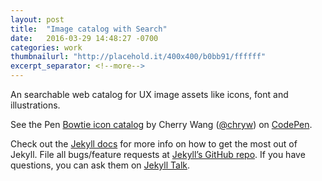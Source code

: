 ```yaml
---
layout: post
title:  "Image catalog with Search"
date:   2016-03-29 14:48:27 -0700
categories: work
thumbnailurl: "http://placehold.it/400x400/b0bb91/ffffff"
excerpt_separator: <!--more-->
---
```

<p>An searchable web catalog for UX image assets like icons, font and illustrations.</p>
<!--more-->
<p data-height="400" data-theme-id="17237" data-slug-hash="KzaVWb" data-default-tab="result" data-user="chryw" class="codepen">See the Pen <a href="http://codepen.io/chryw/pen/KzaVWb/">Bowtie icon catalog</a> by Cherry Wang (<a href="http://codepen.io/chryw">@chryw</a>) on <a href="http://codepen.io">CodePen</a>.</p>
<script async src="//assets.codepen.io/assets/embed/ei.js"></script>

Check out the [Jekyll docs][jekyll-docs] for more info on how to get the most out of Jekyll. File all bugs/feature requests at [Jekyll’s GitHub repo][jekyll-gh]. If you have questions, you can ask them on [Jekyll Talk][jekyll-talk].

[jekyll-docs]: http://jekyllrb.com/docs/home
[jekyll-gh]:   https://github.com/jekyll/jekyll
[jekyll-talk]: https://talk.jekyllrb.com/
